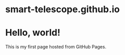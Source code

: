 # smart-telescope.github.io

<!DOCTYPE html>
<html lang="en">
<head>
  <meta charset="UTF-8" />
  <meta name="viewport" content="width=device-width, initial-scale=1.0" />
  <title>My First Site</title>
</head>
<body>
  <h1>Hello, world!</h1>
  <p>This is my first page hosted from GitHub Pages.</p>
</body>
</html>

